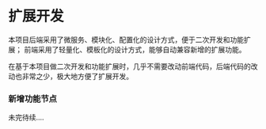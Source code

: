 # 扩展开发

本项目后端采用了微服务、模块化、配置化的设计方式，便于二次开发和功能扩展；
前端采用了轻量化、模板化的设计方式，能够自动兼容新增的扩展功能。

在基于本项目做二次开发和功能扩展时，几乎不需要改动前端代码，后端代码的改动也非常之少，极大地方便了扩展开发。

### 新增功能节点

未完待续....
